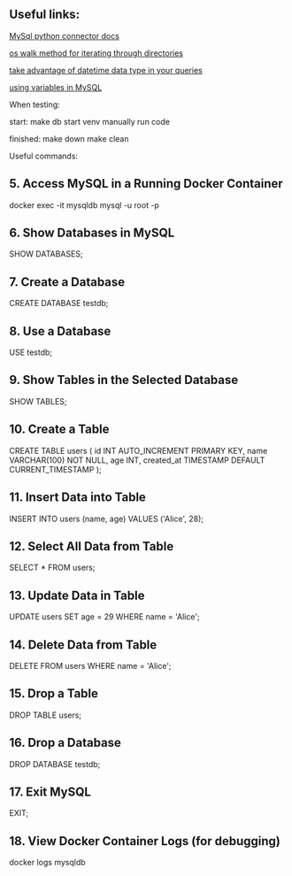  ## Useful links:

 [MySql python connector docs](https://dev.mysql.com/doc/connector-python/en/connector-python-examples.html)

 [os walk method for iterating through directories](https://www.geeksforgeeks.org/os-walk-python/)

 [take advantage of datetime data type in your queries](https://dev.mysql.com/doc/refman/8.0/en/date-and-time-functions.html)

 [using variables in MySQL](https://www.mysqltutorial.org/mysql-basics/mysql-variables/)


When testing:

start:
make db
start venv manually
run code

finished:
make down
make clean

Useful commands:

## 5. Access MySQL in a Running Docker Container
docker exec -it mysqldb mysql -u root -p

## 6. Show Databases in MySQL
SHOW DATABASES;

## 7. Create a Database
CREATE DATABASE testdb;

## 8. Use a Database
USE testdb;

## 9. Show Tables in the Selected Database
SHOW TABLES;

## 10. Create a Table
CREATE TABLE users (
    id INT AUTO_INCREMENT PRIMARY KEY,
    name VARCHAR(100) NOT NULL,
    age INT,
    created_at TIMESTAMP DEFAULT CURRENT_TIMESTAMP
);

## 11. Insert Data into Table
INSERT INTO users (name, age) VALUES ('Alice', 28);

## 12. Select All Data from Table
SELECT * FROM users;

## 13. Update Data in Table
UPDATE users SET age = 29 WHERE name = 'Alice';

## 14. Delete Data from Table
DELETE FROM users WHERE name = 'Alice';

## 15. Drop a Table
DROP TABLE users;

## 16. Drop a Database
DROP DATABASE testdb;

## 17. Exit MySQL
EXIT;

## 18. View Docker Container Logs (for debugging)
docker logs mysqldb
